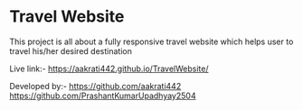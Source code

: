 # Travel Website
This project is all about a fully responsive travel website which helps user to travel his/her desired destination

Live link:- https://aakrati442.github.io/TravelWebsite/

Developed by:- https://github.com/aakrati442
               https://github.com/PrashantKumarUpadhyay2504
